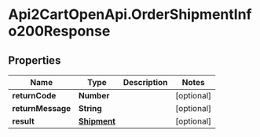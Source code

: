 # Api2CartOpenApi.OrderShipmentInfo200Response

## Properties

Name | Type | Description | Notes
------------ | ------------- | ------------- | -------------
**returnCode** | **Number** |  | [optional] 
**returnMessage** | **String** |  | [optional] 
**result** | [**Shipment**](Shipment.md) |  | [optional] 


